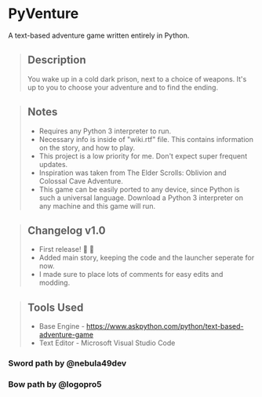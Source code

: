 # PyVenture
A text-based adventure game written entirely in Python.

> ## Description
> You wake up in a cold dark prison, next to a choice of weapons. It's up to you to
> choose your adventure and to find the ending.

> ## Notes
> - Requires any Python 3 interpreter to run.
> - Necessary info is inside of "wiki.rtf" file. This contains information
> on the story, and how to play.
> - This project is a low priority for me. Don't expect super frequent updates.
> - Inspiration was taken from The Elder Scrolls: Oblivion and Colossal Cave Adventure.
> - This game can be easily ported to any device, since Python is such a universal
> language. Download a Python 3 interpreter on any machine and this game will run.

> ## Changelog v1.0
> - First release! 🎉 🎉
> - Added main story, keeping the code and the launcher seperate for now.
> - I made sure to place lots of comments for easy edits and modding.

> ## Tools Used
> - Base Engine - https://www.askpython.com/python/text-based-adventure-game
> - Text Editor - Microsoft Visual Studio Code

### Sword path by @nebula49dev
### Bow path by @logopro5

